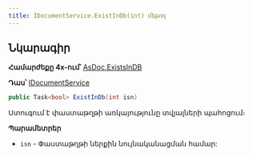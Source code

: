 ```yaml
---
title: IDocumentService.ExistInDb(int) մեթոդ
---
```


## Նկարագիր

**Համարժեքը 4x-ում՝** [AsDoc.ExistsInDB](https://armsoft.github.io/as4x-docs/HTM/ProgrGuide/Functions/ASDOC/ExistsInDB.html)

**Դաս՝** [IDocumentService](../IDocumentService.md)

```c#
public Task<bool> ExistInDb(int isn)
```

Ստուգում է փաստաթղթի առկայությունը տվյալների պահոցում։

**Պարամետրեր**

* `isn` - Փաստաթղթի ներքին նույնականացման համար:

